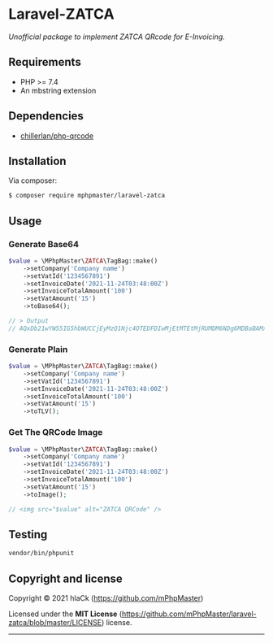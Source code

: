 # Laravel-ZATCA 
*Unofficial package to implement ZATCA QRcode for E-Invoicing.*

## Requirements

* PHP >= 7.4
* An mbstring extension

## Dependencies
* [chillerlan/php-qrcode](https://github.com/chillerlan/php-qrcode)

## Installation
Via composer:

```bash
$ composer require mphpmaster/laravel-zatca
```

## Usage

### Generate Base64

```php
$value = \MPhpMaster\ZATCA\TagBag::make()
    ->setCompany('Company name')
    ->setVatId('1234567891')
    ->setInvoiceDate('2021-11-24T03:48:00Z')
    ->setInvoiceTotalAmount('100')
    ->setVatAmount('15')
    ->toBase64();

// > Output
// AQxDb21wYW55IG5hbWUCCjEyMzQ1Njc4OTEDFDIwMjEtMTEtMjRUMDM6NDg6MDBaBAMxMDAFAjE1
```

### Generate Plain

```php
$value = \MPhpMaster\ZATCA\TagBag::make()
    ->setCompany('Company name')
    ->setVatId('1234567891')
    ->setInvoiceDate('2021-11-24T03:48:00Z')
    ->setInvoiceTotalAmount('100')
    ->setVatAmount('15')
    ->toTLV();
```

### Get The QRCode Image

```php
$value = \MPhpMaster\ZATCA\TagBag::make()
    ->setCompany('Company name')
    ->setVatId('1234567891')
    ->setInvoiceDate('2021-11-24T03:48:00Z')
    ->setInvoiceTotalAmount('100')
    ->setVatAmount('15')
    ->toImage();

// <img src="$value" alt="ZATCA QRCode" />
```

## Testing

```bash
vendor/bin/phpunit
```

## Copyright and license

Copyright © 2021 hlaCk (https://github.com/mPhpMaster)

Licensed under the **MIT License** (https://github.com/mPhpMaster/laravel-zatca/blob/master/LICENSE) license.

***


